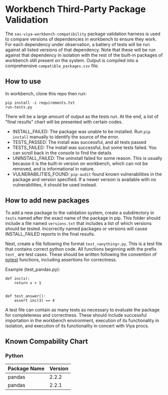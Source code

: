 # Workbench Third-Party Package Validation

The `sas-viya-workbench-compatibility` package validation harness is used to compare versions of dependencies in workbench to ensure they work. For each dependency under observation, a battery of tests will be run against all listed versions of that dependency. Note that these will be run against that dependency in isolation with the rest of the built-in packages of workbench still present on the system. Output is compiled into a comprehensive `compatible_packages.csv` file.

## How to use

In workbench, clone this repo then run:

```
pip install -i requirements.txt
run-tests.py
```

There will be a large amount of output as the tests run. At the end, a list of "final results" chart will be presented with certain codes.

 * INSTALL_FAILED: The package was unable to be installed. Run `pip install` manually to identify the source of the error.
 * TESTS_PASSED: The install was successful, and all tests passed
 * TESTS_FAILED: The install was successful, but some tests failed. You can scroll back in the console to find the details
 * UNINSTALL_FAILED: The uninstall failed for some reason. This is usually because it is the built-in version on workbench, which can not be removed, and is informational in nature.
 * VULNERABILITIES_FOUND: `pip-audit` found known vulnerabilities in the package and version specified. If a newer version is available with no vulnerabilities, it should be used instead.

## How to add new packages

To add a new package to the validation system, create a subdirectory in `tests` named after the exact name of the package in pip. This folder should include a file named `versions.txt` that includes a list of which versions should be tested. Incorrectly named packages or versions will cause INSTALL_FAILED reports in the final results.

Next, create a file following the format `test_<anything>.py`. This is a test file that contains correct python code. All functions beginning with the prefix `test_` are test cases. These should be written following the convention of [pytest](https://docs.pytest.org/en/stable/contents.html) functions, including assertions for correctness.

Example (test_pandas.py):

```
def inc(x):
    return x + 1


def test_answer():
    assert inc(3) == 4
```

A test file can contain as many tests as necessary to evaluate the package for completeness and correctness. These should include successful importation in the workbench environment, execution of its functionality in isolation, and execution of its functionality in concert with Viya procs.

## Known Compability Chart

### Python
| Package Name | Version |
|------|----|
| pandas | 2.2.2 | 
| pandas | 2.2.1 | 